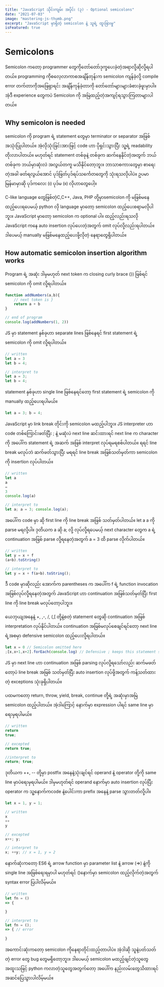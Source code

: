 ```yaml
---
title: "JavaScript သိုင်းကျမ်း အပိုင်း (၃) - Optional semicolons"
date: "2021-07-03"
image: "mastering-js-thumb.png"
excerpt: "JavaScript မှာရှိတဲ့ semicolon နဲ့ သူရဲ့ ထူးခြားမှု"
isFeatured: true
---
```


# Semicolons

Semicolon ကတော့ programmer တွေကိုတော်တော်ဒုက္ခပေးခဲ့တဲ့အရာလို့ဆိုလို့ရပါတယ်။ programming ကိုစလေ့လာကာစအချိန်တုန်းက semicolon ကျန်ခဲ့လို့ compile error တက်တာကိုအဖြေရှာရင်း အချိန်ကုန်ခဲ့တာကို တော်တော်များများခံစားခဲ့ဖူးမှာပါ။ အဲ့ဒီ experience တွေကပဲ Semicolon ကို အမြဲထည့်တဲ့အကျင့်ရသွားကြတာများပါတယ်။ 

## Why semicolon is needed

semicolon ကို program ရဲ့ statement တွေမှာ terminator or separator အဖြစ်အသုံးပြုပါတယ်။ အဲ့လိုသုံးခြင်းအားဖြင့် code ဟာ ပိုရှင်းသွားပြီး သူ့ရဲ့ readability တိုးလာပါတယ်။ မဟုတ်ရင် statement တစ်ခုနဲ့ တစ်ခုက ဆက်နေနိုင်တဲ့အတွက် ဘယ်တစ်ခုက ဘယ်မှာဆုံးလဲ အလွယ်တကူ မသိနိုင်တော့ဘူး။ ဘာသာစကားတွေမှာ စာရေးတဲ့အခါ ဖတ်ရလွယ်အောင် ပုဒ်ဖြတ်ပုဒ်ရပ်သင်္ကေတတွေကို သုံးရသလိုပါပဲ။ ဥပမာ မြန်မာမှာဆို ပုဒ်ကလေး (၊) ပုဒ်မ (။) လိုဟာတွေပေါ့။ 

C-like language တွေဖြစ်တဲ့C,C++, Java, PHP တို့မှာsemicolon ကို မဖြစ်မနေ ထည့်ပေးရပေမယ့် python လို language မှာတော့ semicolon ထည့်ပေးစရာမလိုပါဘူး။ JavaScript မှာတော့ semicolon က optional ပါ။ ထည့်လည်းရသလို JavaScript ကနေ auto insertion လုပ်ပေးတဲ့အတွက် omit လုပ်လို့လည်းရပါတယ်။ ဒါပေမယ့် manually မဖြစ်မနေထည့်ပေးဖို့လိုတဲ့ နေရာတွေရှိပါတယ်။

## How automatic semicolon insertion algorithm works

Program ရဲ့ အဆုံး ဒါမှမဟုတ် next token က closing curly brace (}) ဖြစ်ရင် semicolon ကို omit လို့ရပါတယ်။

```js
function addNumbers(a,b){
    // next token is }
    return a + b 
}

// end of program
console.log(addNumbers(1, 2)) 
```

JS မှာ statement နှစ်ခုဟာ separate lines ဖြစ်နေရင် first statement ရဲ့ semicolon ကို omit လို့ရပါတယ်။

```js
// written
let a = 3 
let b = 4;

// interpret to
let a = 3;
let b = 4;
```

statement နှစ်ခုဟာ single line ဖြစ်နေရင်တော့ first statement ရဲ့ semicolon ကို manually ထည့်ပေးရပါမယ်။

```js
let a = 3; b = 4;
```

JavaScript မှာ link break တိုင်းကို semicolon မထည့်ပါဘူး။ JS interpreter ဟာ code တစ်ကြောင်းဖတ်ပြီး ; နဲ့ မဆုံးပဲ next line ဆင်းထားရင် next line က character ကို အပေါ်က statement ရဲ့ အဆက် အဖြစ် interpret လုပ်ရမရစစ်ပါတယ်။ ရရင် line break မလုပ်ဘဲ ဆက်ဖတ်သွားပြီး မရရင် line break အဖြစ်သတ်မှတ်ကာ semicolon ကို insertion လုပ်ပါတယ်။

```js
// written
let a
a
=
3
console.log(a)

// interpret to
let a; a = 3; console.log(a);
```
အပေါ်က code မှာ ဆို first line ကို line break အဖြစ် သတ်မှတ်ပါတယ်။ let a a ကို parse မရလို့ပါ။ ဒုတိယက a ဆို a; လို့ လုပ်လို့ရပေမယ့် next character တွေက a ရဲ့ continuation အဖြစ် parse လို့ရနေတဲ့အတွက် a = 3 ထိ parse လိုက်ပါတယ်။ 

```js
// written
let y = x + f
(a+b).toString()

// interpret to
let y = x + f(a+b).toString();
```
ဒီ code မှာဆိုလည်း အောက်က parentheses က အပေါ်က f ရဲ့ function invocation အဖြစ်လုပ်လို့ရနေတဲ့အတွက် JavaScript ဟာ continuation အဖြစ်သတ်မှတ်ပြီး first line ကို line break မလုပ်တော့ပါဘူး။

ယေဘုယျအနေနဲ့ +, ,-, /, (,[ တို့နဲ့စတဲ့ statement တွေဆို continuation အဖြစ် interpretation လုပ်နိုင်ပါတယ်။ continuation အဖြစ်မလုပ်စေချင်ရင်တော့ next line ရဲ့အစမှာ defensive semicolon ထည့်ပေးလို့ရပါတယ်။

```js
let x = 0 // Semicolon omitted here
;[x,x+1,x+2].forEach(console.log) // Defensive ; keeps this statement separate
```

JS မှာ next line ဟာ continuation အဖြစ် parsing လုပ်လို့ရသော်လည်း ဆက်မဖတ်တော့ပဲ line break အဖြစ် သတ်မှတ်ပြီး auto insertion လုပ်ဖို့အတွက် ကန့်သတ်ထားတဲ့ exceptions သုံးခုရှိပါတယ်။

ပထမကတော့ return, throw, yield, break, continue တို့ရဲ့ အဆုံးမှာအမြဲ semicolon ထည့်ပါတယ်။ အဲ့ဒါကြောင့် နောက်မှာ expression ပါရင် same line မှာရေးမှရပါမယ်။

```js
// written
return
true;

// excepted
return true;

//interpret to
return; true;
```

ဒုတိယက ++, -- တို့မှာ postfix အနေနဲ့သုံးချင်ရင် operand နဲ့ operator တို့ကို same line မှာပဲရေးမှရပါမယ်။ ဒါမှမဟုတ်ရင် operand နောက်မှာ auto insertion လုပ်ပြီး operator က သူ့နောက်ကcode နဲ့ပေါင်းကာ prefix အနေနဲ့ parse သွားတတ်လို့ပါ။

```js
let x = 1, y = 1;

// written
x
++
y

// excepted
x++; y;

// interpret to
x; ++y; // x = 1, y = 2

```

နောက်ဆုံးကတော့ ES6 ရဲ့ arrow function မှာ parameter list နဲ့ arrow (=>) နဲ့ကို single line အဖြစ်ရေးရမှာပါ မဟုတ်ရင် ()နောက်မှာ semicolon ထည့်လိုက်တဲ့အတွက် syntax error ပြပါလိမ့်မယ်။

```js
// written 
let fn = () 
=> {

}

// interpret to
let fn = ();  
=> { // error
    
}
```
အကောင်းဆုံးကတော့ semicolon ကိုနေရာတိုင်းထည့်တာပါပဲ။ အဲ့ဒါဆို သူနဲ့ပတ်သတ်တဲ့ error တွေ bug တွေမရှိတော့ဘူး။ ဒါပေမယ့် semicolon မထည့်ချင်တဲ့သူတွေ အထူးသဖြင့် python ကလာတဲ့သူတွေအတွက်တော့ အပေါ်က နည်းလမ်းတွေသိထားရင် အဆင်ပြေသွားပါလိမ့်မယ်။ 
